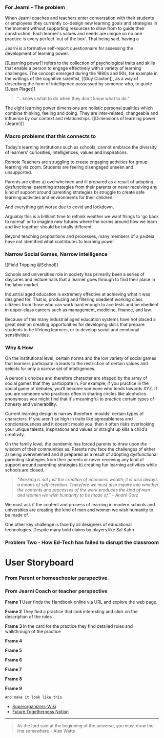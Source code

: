 ### For Jearni - The problem

When Jearni coaches and teachers enter conversation with their students or employees they currently co-design new learning goals and strategies in the moment without supporting resources to draw from to guide their construction. Each learner's values and needs are unique so no one practice is every perfect 'out of the box'. That being said, having a 

Jearni is a formative self-report questionnaire for assessing the development of learning power. 

[[Learning power]] refers to the collection of psychological traits and skills that enable a person to engage effectively with a variety of learning challenges. The concept emerged during the 1980s and 90s, for example in the writings of the cognitive scientist, [[Guy Claxton]], as a way of describing the form of intelligence possessed by someone who, to quote [[Jean Piaget]] 
> "…knows what to do when they don't know what to do."

The eight learning power dimensions are holistic personal qualities which combine thinking, feeling and doing. They are inter-related, changeable and influence by our context and relationships. [[Dimensions of learning power (Jearni)]]


### **Macro problems that this connects to**

Today's learning institutions such as schools, cannot embrace the diversity of learners' curiosities, intelligences, values and inspirations. 

Remote Teachers are struggling to create engaging activities for group learning via zoom. Students are feeling disengaged unseen and unsupported.

Parents are either a) overwhelmed and ill prepared as a result of adopting dysfunctional parenting strategies from their parents or never receiving any kind of support around parenting strategies b) struggle to create safe learning activities and environments for their children. 

And everything got worse due to covid and lockdown. 

Arguably this is a brilliant time to rethink weather we want things to 'go back to normal' or to imagine new futures where the norms around how we learn and live together should be totally different. 

Beyond teaching propositions and processes, many members of a paideia have not identified what contributes to learning power 

### Narrow Social Games, Narrow Intelligence
[[Field Tripping @School]]

Schools and universities role in society has primarily been a series of daycares and lecture halls that a learner goes through to find their place in the labor market. 

Industrial aged education is extremely effective at achieving what it was designed for. That is, producing and filtering obedient working class citizens from those who can work hard enough to ace tests and be obedient in upper-class careers such as management, medicine, finance, and law. 

Because of this many industrial aged education systems have not placed a great deal on creating opportunities for developing skills that prepare students to be lifelong learners, or to develop social and emotional sensitivities.

### Why & How 

On the institutional level, certain norms and the low variety of social games that learners participate in leads to the restriction of certain values and selects for only a narrow set of intelligences. 

A person's choices and therefore character are shaped by the array of social games that they participate in. For example, if you practice in the social game of debates, you'll become someone who tends towards XYZ. If you are someone who practices often in sharing circles like alcoholics anonymous you might find that it's meaningful to practice certain types of honesty and vulnerability.  

Current learning design is narrow therefore 'moulds' certain types of characters. If you aren't so high in traits like agreeableness and conciensiousness  and it doesn't mould you, then it often risks overlooking your unique talents, inspirations and values or straight up kills a child's creativity. 

On the family level, the pandemic has forced parents to draw upon the wisdom of their communities as. Parents now face the challenges of either a) being overwhelmed and ill prepared as a result of adopting dysfunctional parenting strategies from their parents or never receiving any kind of support around parenting strategies b) creating fun learning activities while schools are closed. 

>_"Working is not just the creation of economic wealth; it is also always a means of self-creation. Therefore we must also inquire into whether the contents and processes of the work produces the kind of men and women we wish humanity to be made of.” - André Gorz_

We must ask if the content and process of learning in modern schools and universities are creating the kind of men and women we wish humanity to be made of. 

One other key challenge is face by all designers of educational technologies. Despite many bold claims by players like Sal Kahn 


### Problem Two - How Ed-Tech has failed to disrupt the classroom 





# User Storyboard

### From Parent or homeschooler perspective.
### From Jearni Coach or teacher perspective 

**Frame 1**
User finds the Handbook online via URL and explore the web page.

**Frame 2**
They find a practice that look interesting and click on the description of the rules

**Frame 3**
In the card for the practice they find detailed rules and walkthrough of the practice

**Frame 4**

**Frame 5**

**Frame 6**

**Frame 7**

**Frame 8**

**Frame 9**





`And make it look like this`

- [Superorganizers-Wiki](https://optemization.com/superorganizers-wiki)
- [Future Togetherness Notion](https://www.notion.so/humsys/Future-Togetherness-Handbook-3ea8b4d78fbc47028f4854ec052e7316)

---

> As the lord said at the beginning of the universe, you must draw the line somewhere - Alan Watts

